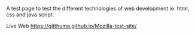 A test page to test the different technologies of web development ie. html, css and java script.

Live Web https://gitthuma.github.io/Mozilla-test-site/
